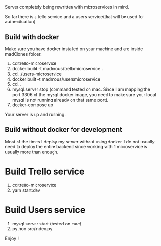 Server completely being rewritten with microservices in mind.

So far there is a tello service and a users service(that will be used for authentication).

## Build with docker

Make sure you have docker installed on your machine and are inside madClones folder.

1. cd trello-microservice
2. docker build -t madmous/trellomicroservice .
3. cd ../users-microservice
4. docker built -t madmous/usersmicroservice
5. cd ..
6. mysql.server stop (command tested on mac. Since I am mapping the port 3306 of the mysql docker image, you need to make sure your local mysql is not running already on that same port).
7. docker-compose up

Your server is up and running.

## Build without docker for development

Most of the times I deploy my server without using docker. I do not usually need to deploy the entire backend since working with 1 microservice is usually more than enough.

# Build Trello service

1. cd trello-microservice
2. yarn start:dev

# Build Users service

1. mysql.server start (tested on mac)
2. python src/index.py

Enjoy !!
